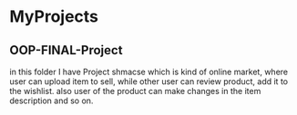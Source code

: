 # MyProjects


## OOP-FINAL-Project
in this folder I have Project shmacse which is kind of online market, where user can upload item to sell, while other user can review product, add it to the wishlist. also user of the product can make changes in the item description and so on.
